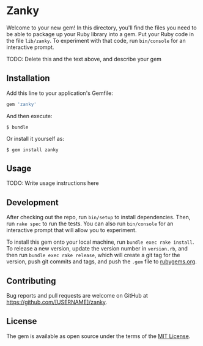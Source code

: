 # Zanky

Welcome to your new gem! In this directory, you'll find the files you need to be able to package up your Ruby library into a gem. Put your Ruby code in the file `lib/zanky`. To experiment with that code, run `bin/console` for an interactive prompt.

TODO: Delete this and the text above, and describe your gem

## Installation

Add this line to your application's Gemfile:

```ruby
gem 'zanky'
```

And then execute:

    $ bundle

Or install it yourself as:

    $ gem install zanky

## Usage

TODO: Write usage instructions here

## Development

After checking out the repo, run `bin/setup` to install dependencies. Then, run `rake spec` to run the tests. You can also run `bin/console` for an interactive prompt that will allow you to experiment.

To install this gem onto your local machine, run `bundle exec rake install`. To release a new version, update the version number in `version.rb`, and then run `bundle exec rake release`, which will create a git tag for the version, push git commits and tags, and push the `.gem` file to [rubygems.org](https://rubygems.org).

## Contributing

Bug reports and pull requests are welcome on GitHub at https://github.com/[USERNAME]/zanky.


## License

The gem is available as open source under the terms of the [MIT License](http://opensource.org/licenses/MIT).

